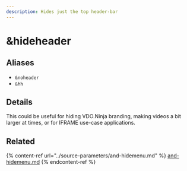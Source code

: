 ```yaml
---
description: Hides just the top header-bar
---
```


# \&hideheader

## Aliases

* `&noheader`
* `&hh`

## Details

This could be useful for hiding VDO.Ninja branding, making videos a bit larger at times, or for IFRAME use-case applications.

## Related

{% content-ref url="../source-parameters/and-hidemenu.md" %}
[and-hidemenu.md](../source-parameters/and-hidemenu.md)
{% endcontent-ref %}
